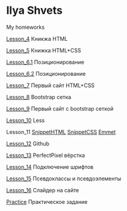 # Ilya Shvets
My homeworks

[Lesson_4](baselitz73.github.io/Lesson_4/src/index.html) Кникжа HTML

[Lesson_5](baselitz73.github.io/Lesson_5/src/index.html) Книжка HTML+CSS

[Lesson_6.1](baselitz73.github.io/Lesson_6/src/inde.html) Позиционирование

[Lesson_6.2](baselitz73.github.io/Lesson_6/src-2/index.html) Позиционирование

[Lesson_7](baselitz73.github.io/Lesson_7/src/index.html) Первый сайт HTML+CSS

[Lesson_8](baselitz73.github.io/Lesson_8/src/index.html) Bootstrap сетка

[Lesson_9](baselitz73.github.io/Lesson_9/src/index.html) Первый сайт с bootstrap сеткой

[Lesson_10](baselitz73.github.io/Lesson_10/main.less) Less

Lesson_11 [SnippetHTML](baselitz73.github.io/Lesson_11/HTMLsnippet.jpg) [SnippetCSS](baselitz73.github.io/Lesson_11/CSSsnippet.jpg) [Emmet](baselitz73.github.io/Lesson_11/EMMET.jpg)

[Lesson_12](https://github.com/baselitz73/baselitz73.github.io) Github

[Lesson_13](baselitz73.github.io/Lesson_13/src/index.html) PerfectPixel вёрстка

[Lesson_14](https://baselitz73.github.io/Lesson_14/src/index.html) Подключение шрифтов

[Lesson_15](baselitz73.github.io/Lesson_15/src/index.html) Псевдоклассы и псевдоэлементы

[Lesson_16](baselitz73.github.io/Lesson_16/src/index.html) Слайдер на сайте

[Practice](baselitz73.github.io/Practice/src/index.html) Практическое задание
